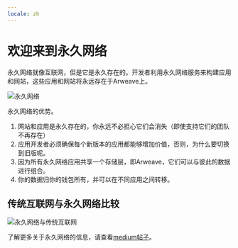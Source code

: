 ```yaml
---
locale: zh
---
```

# 欢迎来到永久网络

永久网络就像互联网，但是它是永久存在的。开发者利用永久网络服务来构建应用和网站，这些应用和网站将永远存在于Arweave上。

![永久网络](https://arweave.net/lK3mptAgC2cijnPvogKaLCOsKSuPlvLu_6opnEOrpT0)

永久网络的优势。

1. 网站和应用是永久存在的，你永远不必担心它们会消失（即使支持它们的团队不再存在）
1. 应用开发者必须确保每个新版本的应用都能够增加价值，否则，为什么要切换到旧版呢。
1. 因为所有永久网络应用共享一个存储层，即Arweave，它们可以与彼此的数据进行组合。
1. 你的数据归你的钱包所有，并可以在不同应用之间转移。

## 传统互联网与永久网络比较

![永久网络与传统互联网](https://arweave.net/5EP6mhpHsfnTsmFk7aVyK8jF6zqavxJT4kgx70mUc5I)

了解更多关于永久网络的信息，请查看[medium帖子](https://arweave.medium.com/welcome-to-the-permaweb-ce0e6c73ddfb)。